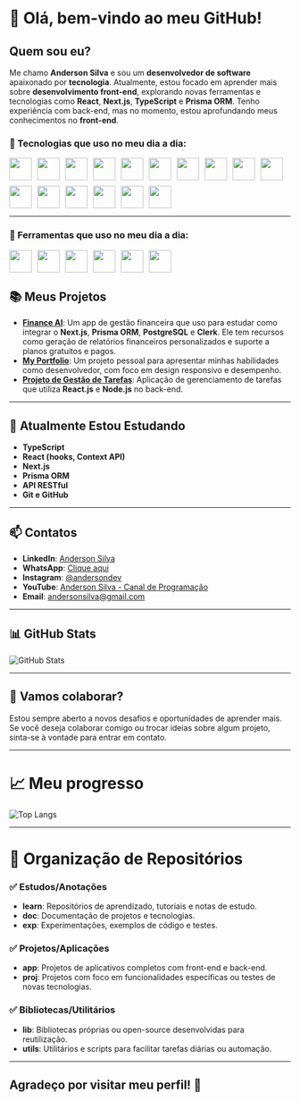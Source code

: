 # 👋 Olá, bem-vindo ao meu GitHub!

## Quem sou eu?

Me chamo **Anderson Silva** e sou um **desenvolvedor de software** apaixonado por **tecnologia**. Atualmente, estou focado em aprender mais sobre **desenvolvimento front-end**, explorando novas ferramentas e tecnologias como **React**, **Next.js**, **TypeScript** e **Prisma ORM**. Tenho experiência com back-end, mas no momento, estou aprofundando meus conhecimentos no **front-end**.

### 🚀 Tecnologias que uso no meu dia a dia:

<div style="display: flex; flex-wrap: wrap; gap: 10px;">
  <img src="https://cdn.jsdelivr.net/gh/devicons/devicon@latest/icons/react/react-original.svg" height="40"/>  
  <img src="https://cdn.jsdelivr.net/gh/devicons/devicon@latest/icons/typescript/typescript-original.svg" height="40"/>          
  <img src="https://cdn.jsdelivr.net/gh/devicons/devicon@latest/icons/javascript/javascript-original.svg" height="40"/>
  <img src="https://cdn.jsdelivr.net/gh/devicons/devicon@latest/icons/python/python-original.svg" height="40"/>
  <img src="https://cdn.jsdelivr.net/gh/devicons/devicon@latest/icons/nodejs/nodejs-original.svg" height="40"/>
  <img src="https://cdn.jsdelivr.net/gh/devicons/devicon@latest/icons/nextjs/nextjs-original.svg" height="40"/>
  <img src="https://cdn.jsdelivr.net/gh/devicons/devicon@latest/icons/vitejs/vitejs-original.svg" height="40"/>
  <img src="https://cdn.jsdelivr.net/gh/devicons/devicon@latest/icons/html5/html5-original.svg" height="40"/>
  <img src="https://cdn.jsdelivr.net/gh/devicons/devicon@latest/icons/css3/css3-original.svg" height="40"/>  
  <img src="https://cdn.jsdelivr.net/gh/devicons/devicon@latest/icons/tailwindcss/tailwindcss-original.svg" height="40"/>
  <img src="https://cdn.jsdelivr.net/gh/devicons/devicon@latest/icons/sass/sass-original.svg" height="40"/>
  <img src="https://cdn.jsdelivr.net/gh/devicons/devicon@latest/icons/git/git-original.svg" height="40"/>
  <img src="https://cdn.jsdelivr.net/gh/devicons/devicon@latest/icons/bootstrap/bootstrap-original.svg" height="40"/>
  <img src="https://cdn.jsdelivr.net/gh/devicons/devicon@latest/icons/sqlite/sqlite-original.svg" height="40"/>
  <img src="https://cdn.jsdelivr.net/gh/devicons/devicon@latest/icons/postgresql/postgresql-original.svg" height="40"/>
  <img src="https://img.shields.io/badge/styled--components-DB7093?logo=styled-components&logoColor=white&style=for-the-badge" height="40"/>
</div>

---

### 🚀 Ferramentas que uso no meu dia a dia:

<div style="display: flex; flex-wrap: wrap; gap: 10px;">
  <img src="https://cdn.jsdelivr.net/gh/devicons/devicon@latest/icons/vscode/vscode-original.svg" height="40" />
  <img src="https://cdn.jsdelivr.net/gh/devicons/devicon@latest/icons/npm/npm-original-wordmark.svg" height="40"/>
  <img src="https://cdn.jsdelivr.net/gh/devicons/devicon@latest/icons/yarn/yarn-original.svg" height="40"/>
  <img src="https://cdn.jsdelivr.net/gh/devicons/devicon@latest/icons/insomnia/insomnia-original.svg" height="40"/>
  <img src="https://cdn.jsdelivr.net/gh/devicons/devicon@latest/icons/figma/figma-original.svg" height="40"/>
  <img src="https://cdn.jsdelivr.net/gh/devicons/devicon@latest/icons/vercel/vercel-original.svg" height="40"/>
</div>

## 📚 Meus Projetos

- **[Finance AI](https://github.com/Anderson-Silva1/finance-ai)**: Um app de gestão financeira que uso para estudar como integrar o **Next.js**, **Prisma ORM**, **PostgreSQL** e **Clerk**. Ele tem recursos como geração de relatórios financeiros personalizados e suporte a planos gratuitos e pagos.
- **[My Portfolio](https://github.com/Anderson-Silva1/portfolio)**: Um projeto pessoal para apresentar minhas habilidades como desenvolvedor, com foco em design responsivo e desempenho.
- **[Projeto de Gestão de Tarefas](https://github.com/Anderson-Silva1/task-manager)**: Aplicação de gerenciamento de tarefas que utiliza **React.js** e **Node.js** no back-end.

---

## 🌱 Atualmente Estou Estudando

- **TypeScript**
- **React (hooks, Context API)**
- **Next.js**
- **Prisma ORM**
- **API RESTful**
- **Git e GitHub**

---

## 📫 Contatos

- **LinkedIn**: [Anderson Silva](https://www.linkedin.com/in/anderson-silva)
- **WhatsApp**: [Clique aqui](https://wa.me/559XXXXXXXXX)
- **Instagram**: [@andersondev](https://www.instagram.com/andersondev)
- **YouTube**: [Anderson Silva - Canal de Programação](https://www.youtube.com/channel/UCXXXXXXX)
- **Email**: andersonsilva@gmail.com

---

## 📊 GitHub Stats

![GitHub Stats](https://github-readme-stats.vercel.app/api?username=Anderson-Silva1&show_icons=true&hide_title=true&hide=prs&count_private=true&theme=radical)

---

## 🤝 Vamos colaborar?

Estou sempre aberto a novos desafios e oportunidades de aprender mais. Se você deseja colaborar comigo ou trocar ideias sobre algum projeto, sinta-se à vontade para entrar em contato.

---

# 📈 Meu progresso

![Top Langs](https://github-readme-stats.vercel.app/api/top-langs/?username=Anderson-Silva1&layout=compact&theme=radical)

---

# 📁 Organização de Repositórios

### ✅ Estudos/Anotações

- **learn**: Repositórios de aprendizado, tutoriais e notas de estudo.
- **doc**: Documentação de projetos e tecnologias.
- **exp**: Experimentações, exemplos de código e testes.

### ✅ Projetos/Aplicações

- **app**: Projetos de aplicativos completos com front-end e back-end.
- **proj**: Projetos com foco em funcionalidades específicas ou testes de novas tecnologias.

### ✅ Bibliotecas/Utilitários

- **lib**: Bibliotecas próprias ou open-source desenvolvidas para reutilização.
- **utils**: Utilitários e scripts para facilitar tarefas diárias ou automação.

---

## Agradeço por visitar meu perfil! 🚀
